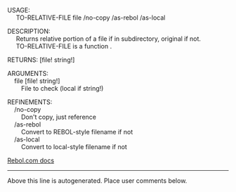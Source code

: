 USAGE:  
&nbsp;&nbsp;&nbsp;&nbsp;&nbsp;TO-RELATIVE-FILE&nbsp;file&nbsp;/no-copy&nbsp;/as-rebol&nbsp;/as-local  
  
DESCRIPTION:  
&nbsp;&nbsp;&nbsp;&nbsp;&nbsp;Returns&nbsp;relative&nbsp;portion&nbsp;of&nbsp;a&nbsp;file&nbsp;if&nbsp;in&nbsp;subdirectory,&nbsp;original&nbsp;if&nbsp;not.  
&nbsp;&nbsp;&nbsp;&nbsp;&nbsp;TO-RELATIVE-FILE&nbsp;is&nbsp;a&nbsp;function&nbsp;.  
  
RETURNS:&nbsp;[file!&nbsp;string!]  
  
ARGUMENTS:  
&nbsp;&nbsp;&nbsp;&nbsp;file&nbsp;[file!&nbsp;string!]  
&nbsp;&nbsp;&nbsp;&nbsp;&nbsp;&nbsp;&nbsp;&nbsp;File&nbsp;to&nbsp;check&nbsp;(local&nbsp;if&nbsp;string!)  
  
REFINEMENTS:  
&nbsp;&nbsp;&nbsp;&nbsp;/no-copy  
&nbsp;&nbsp;&nbsp;&nbsp;&nbsp;&nbsp;&nbsp;&nbsp;Don't&nbsp;copy,&nbsp;just&nbsp;reference  
&nbsp;&nbsp;&nbsp;&nbsp;/as-rebol  
&nbsp;&nbsp;&nbsp;&nbsp;&nbsp;&nbsp;&nbsp;&nbsp;Convert&nbsp;to&nbsp;REBOL-style&nbsp;filename&nbsp;if&nbsp;not  
&nbsp;&nbsp;&nbsp;&nbsp;/as-local  
&nbsp;&nbsp;&nbsp;&nbsp;&nbsp;&nbsp;&nbsp;&nbsp;Convert&nbsp;to&nbsp;local-style&nbsp;filename&nbsp;if&nbsp;not  

[Rebol.com docs](http://www.rebol.com/r3/docs/functions/to-relative-file.html)
___
Above this line is autogenerated. Place user comments below.